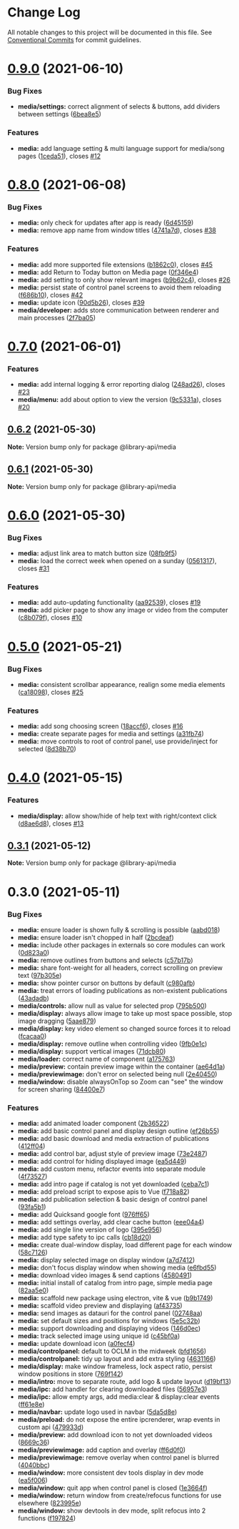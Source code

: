 # Change Log

All notable changes to this project will be documented in this file.
See [Conventional Commits](https://conventionalcommits.org) for commit guidelines.

# [0.9.0](https://github.com/BenShelton/library-api/compare/v0.8.0...v0.9.0) (2021-06-10)


### Bug Fixes

* **media/settings:** correct alignment of selects & buttons, add dividers between settings ([6bea8e5](https://github.com/BenShelton/library-api/commit/6bea8e50aaca4d3fa5b30223c504e52684dab867))


### Features

* **media:** add language setting & multi language support for media/song pages ([1ceda51](https://github.com/BenShelton/library-api/commit/1ceda51ee2205a7b6f9a8c6f683ba7fa96e8f128)), closes [#12](https://github.com/BenShelton/library-api/issues/12)





# [0.8.0](https://github.com/BenShelton/library-api/compare/v0.7.0...v0.8.0) (2021-06-08)


### Bug Fixes

* **media:** only check for updates after app is ready ([6d45159](https://github.com/BenShelton/library-api/commit/6d4515929fe46376ac1e47da6630abc01a630a31))
* **media:** remove app name from window titles ([4741a7d](https://github.com/BenShelton/library-api/commit/4741a7dc7b876c1faa0191278f83f7cf9184fdad)), closes [#38](https://github.com/BenShelton/library-api/issues/38)


### Features

* **media:** add more supported file extensions ([b1862c0](https://github.com/BenShelton/library-api/commit/b1862c066470f7e374e733944bcefc79f5f1a279)), closes [#45](https://github.com/BenShelton/library-api/issues/45)
* **media:** add Return to Today button on Media page ([0f346e4](https://github.com/BenShelton/library-api/commit/0f346e430ef7169368dbc95c1845014f86189972))
* **media:** add setting to only show relevant images ([b9b62c4](https://github.com/BenShelton/library-api/commit/b9b62c4238f6efc8747f368534a47c7dc5fa08e8)), closes [#26](https://github.com/BenShelton/library-api/issues/26)
* **media:** persist state of control panel screens to avoid them reloading ([f686b10](https://github.com/BenShelton/library-api/commit/f686b101a0b991e24d09b949e3e175f4610d4034)), closes [#42](https://github.com/BenShelton/library-api/issues/42)
* **media:** update icon ([90d5b26](https://github.com/BenShelton/library-api/commit/90d5b26beb9e307f45242c023e29ab9152872296)), closes [#39](https://github.com/BenShelton/library-api/issues/39)
* **media/developer:** adds store communication between renderer and main processes ([2f7ba05](https://github.com/BenShelton/library-api/commit/2f7ba05ebfbf9d8497bee9864d765ff58879c14c))





# [0.7.0](https://github.com/BenShelton/library-api/compare/v0.6.2...v0.7.0) (2021-06-01)


### Features

* **media:** add internal logging & error reporting dialog ([248ad26](https://github.com/BenShelton/library-api/commit/248ad26d3d8b4b8de3b12c077e20d5a290c7a020)), closes [#23](https://github.com/BenShelton/library-api/issues/23)
* **media/menu:** add about option to view the version ([9c5331a](https://github.com/BenShelton/library-api/commit/9c5331a6a9d9073b77c28766da1261e836f61def)), closes [#20](https://github.com/BenShelton/library-api/issues/20)





## [0.6.2](https://github.com/BenShelton/library-api/compare/v0.6.1...v0.6.2) (2021-05-30)

**Note:** Version bump only for package @library-api/media





## [0.6.1](https://github.com/BenShelton/library-api/compare/v0.6.0...v0.6.1) (2021-05-30)

**Note:** Version bump only for package @library-api/media





# [0.6.0](https://github.com/BenShelton/library-api/compare/v0.5.0...v0.6.0) (2021-05-30)


### Bug Fixes

* **media:** adjust link area to match button size ([08fb9f5](https://github.com/BenShelton/library-api/commit/08fb9f5fd8039c5c02eff648d57e4b367c5952f5))
* **media:** load the correct week when opened on a sunday ([0561317](https://github.com/BenShelton/library-api/commit/0561317cd0700f489e2c512e032fbcf2a5527fd2)), closes [#31](https://github.com/BenShelton/library-api/issues/31)


### Features

* **media:** add auto-updating functionality ([aa92539](https://github.com/BenShelton/library-api/commit/aa92539f1491d5e928dbc1ae9be50f2508f0ce1f)), closes [#19](https://github.com/BenShelton/library-api/issues/19)
* **media:** add picker page to show any image or video from the computer ([c8b079f](https://github.com/BenShelton/library-api/commit/c8b079fca802ace406cc59a6dc4394431b1efdbe)), closes [#10](https://github.com/BenShelton/library-api/issues/10)





# [0.5.0](https://github.com/BenShelton/library-api/compare/v0.4.0...v0.5.0) (2021-05-21)


### Bug Fixes

* **media:** consistent scrollbar appearance, realign some media elements ([ca18098](https://github.com/BenShelton/library-api/commit/ca18098c05a81ebe7dbcd64431bf893376753e1c)), closes [#25](https://github.com/BenShelton/library-api/issues/25)


### Features

* **media:** add song choosing screen ([18accf6](https://github.com/BenShelton/library-api/commit/18accf665458737c4c765edf135da4fe707c3d65)), closes [#16](https://github.com/BenShelton/library-api/issues/16)
* **media:** create separate pages for media and settings ([a31fb74](https://github.com/BenShelton/library-api/commit/a31fb7411aa0735469becb0b10862b4eae298791))
* **media:** move controls to root of control panel, use provide/inject for selected ([8d38b70](https://github.com/BenShelton/library-api/commit/8d38b70c14d8eef58ab9f6c9afe90822f7496401))





# [0.4.0](https://github.com/BenShelton/library-api/compare/v0.3.1...v0.4.0) (2021-05-15)


### Features

* **media/display:** allow show/hide of help text with right/context click ([d8ae6d8](https://github.com/BenShelton/library-api/commit/d8ae6d8ae26c62105ad2ea89d9b9a5618f540f34)), closes [#13](https://github.com/BenShelton/library-api/issues/13)





## [0.3.1](https://github.com/BenShelton/library-api/compare/v0.3.0...v0.3.1) (2021-05-12)

**Note:** Version bump only for package @library-api/media





# 0.3.0 (2021-05-11)


### Bug Fixes

* **media:** ensure loader is shown fully & scrolling is possible ([aabd018](https://github.com/BenShelton/library-api/commit/aabd018cc7852b0493a8e057942aa27d2045106c))
* **media:** ensure loader isn't chopped in half ([2bcdeaf](https://github.com/BenShelton/library-api/commit/2bcdeaf05cdf650955711edb1efcf917a7d10331))
* **media:** include other packages in externals so core modules can work ([0d823a0](https://github.com/BenShelton/library-api/commit/0d823a0ca23dd27cf789cec934905138422394c4))
* **media:** remove outlines from buttons and selects ([c57b17b](https://github.com/BenShelton/library-api/commit/c57b17b881baae9c067c1dcd8366a79c14210907))
* **media:** share font-weight for all headers, correct scrolling on preview text ([97b305e](https://github.com/BenShelton/library-api/commit/97b305e1d374d58d869f7d2f66feb256656a6ddf))
* **media:** show pointer cursor on buttons by default ([c980afb](https://github.com/BenShelton/library-api/commit/c980afbdcd24f5dc11c080a7a175b84a7dbc876c))
* **media:** treat errors of loading publications as non-existent publications ([43adadb](https://github.com/BenShelton/library-api/commit/43adadb3e363e000a523a67c21731f6488a42d3d))
* **media/controls:** allow null as value for selected prop ([795b500](https://github.com/BenShelton/library-api/commit/795b5003b173afd61f91ffba22adc665c2989768))
* **media/display:** always allow image to take up most space possible, stop image dragging ([5aae879](https://github.com/BenShelton/library-api/commit/5aae879d769a004274b6a0dff7d9b0356ed00464))
* **media/display:** key video element so changed source forces it to reload ([fcacaa0](https://github.com/BenShelton/library-api/commit/fcacaa0217f919ff60de817669838abcacf2102e))
* **media/display:** remove outline when controlling video ([9fb0e1c](https://github.com/BenShelton/library-api/commit/9fb0e1c2352147f322bd88efb69fd0ecf24dfc5b))
* **media/display:** support vertical images ([71dcb80](https://github.com/BenShelton/library-api/commit/71dcb80dfa5f6ced515c475c79b648a52b4a4983))
* **media/loader:** correct name of component ([a175763](https://github.com/BenShelton/library-api/commit/a17576301a90a54b1474c6f5382142ed7d1b9daf))
* **media/preview:** contain preview image within the container ([ae64d1a](https://github.com/BenShelton/library-api/commit/ae64d1a89bf04a9ce8eabc5e5130de1adb9e931b))
* **media/previewimage:** don't error on selected being null ([2e40450](https://github.com/BenShelton/library-api/commit/2e40450950c46916abcaa22febc51e8fcbd0b970))
* **media/window:** disable alwaysOnTop so Zoom can "see" the window for screen sharing ([84400e7](https://github.com/BenShelton/library-api/commit/84400e73445c6566e85fb6060a299e860f98a2c9))


### Features

* **media:** add animated loader component ([2b36522](https://github.com/BenShelton/library-api/commit/2b36522c1c6669f39920142b734f4762c3f2452d))
* **media:** add basic control panel and display design outline ([ef26b55](https://github.com/BenShelton/library-api/commit/ef26b556191e433f39796be29c0e5b79d37376e6))
* **media:** add basic download and media extraction of publications ([412ff04](https://github.com/BenShelton/library-api/commit/412ff047f3c07e2b12632cf301a3de765cd9caee))
* **media:** add control bar, adjust style of preview image ([73e2487](https://github.com/BenShelton/library-api/commit/73e2487757b4d90fb612648fe480c95e00a632b7))
* **media:** add control for hiding displayed image ([ea5d449](https://github.com/BenShelton/library-api/commit/ea5d449ea5fb19b5aa75f4092ff85573ec1a006e))
* **media:** add custom menu, refactor events into separate module ([4f73527](https://github.com/BenShelton/library-api/commit/4f73527eff4b1043ad7524c10c94f8dd492c0b1d))
* **media:** add intro page if catalog is not yet downloaded ([ceba7c1](https://github.com/BenShelton/library-api/commit/ceba7c1b3ba73b60247896809e8e361f198c331f))
* **media:** add preload script to expose apis to Vue ([f718a82](https://github.com/BenShelton/library-api/commit/f718a82a949e80d9cf3f6d6931b1c03b05acea5b))
* **media:** add publication selection & basic design of control panel ([93fa5b1](https://github.com/BenShelton/library-api/commit/93fa5b10178c1f2a71653872cec3ad8020692477))
* **media:** add Quicksand google font ([976ff65](https://github.com/BenShelton/library-api/commit/976ff6547f340ab48c1fd6ead5c389332272ad3f))
* **media:** add settings overlay, add clear cache button ([eee04a4](https://github.com/BenShelton/library-api/commit/eee04a47b75f88e331cd37daf8a0b2b0c4c63444))
* **media:** add single line version of logo ([395e956](https://github.com/BenShelton/library-api/commit/395e95613e0fc8f334a696596411296c6269ac17))
* **media:** add type safety to ipc calls ([cb18d20](https://github.com/BenShelton/library-api/commit/cb18d204c90c33bb650b1dca1ce839d76d755d91))
* **media:** create dual-window display, load different page for each window ([58c7126](https://github.com/BenShelton/library-api/commit/58c7126df1a46860fad30b60d2fe6b035d059404))
* **media:** display selected image on display window ([a7d7412](https://github.com/BenShelton/library-api/commit/a7d7412e1ea813f7c46000c24bc89cd8b278077d))
* **media:** don't focus display window when showing media ([e6fbd55](https://github.com/BenShelton/library-api/commit/e6fbd55718bb1387cf8316511a9ee19b86d95551))
* **media:** download video images & send captions ([4580491](https://github.com/BenShelton/library-api/commit/4580491c2b5d60fa82f2e4d30bc1c6db62d6fede))
* **media:** initial install of catalog from intro page, simple media page ([82aa5e0](https://github.com/BenShelton/library-api/commit/82aa5e0688a3fb71a525960e34f8e1944c592c00))
* **media:** scaffold new package using electron, vite & vue ([b9b1749](https://github.com/BenShelton/library-api/commit/b9b17492e07a23fd5c234e749e604d059ab8fbea))
* **media:** scaffold video preview and displaying ([af43735](https://github.com/BenShelton/library-api/commit/af4373584ab33d10a3995694d75f83d4fe58e115))
* **media:** send images as datauri for the control panel ([02748aa](https://github.com/BenShelton/library-api/commit/02748aa119b740d127f4d638356541f5af54c699))
* **media:** set default sizes and positions for windows ([5e5c32b](https://github.com/BenShelton/library-api/commit/5e5c32bafcb71926ae39bb44263a2f8d102a7538))
* **media:** support downloading and displaying videos ([146d0ec](https://github.com/BenShelton/library-api/commit/146d0ecac8093fb5bd053ca68b7fcd8568a777e4))
* **media:** track selected image using unique id ([c45bf0a](https://github.com/BenShelton/library-api/commit/c45bf0a3c4e668ce3c91e21a051e167ac50484f2))
* **media:** update download icon ([a0fecf4](https://github.com/BenShelton/library-api/commit/a0fecf47ff76bc1e3bf5171e631595433e14fc79))
* **media/controlpanel:** default to OCLM in the midweek ([bfd1656](https://github.com/BenShelton/library-api/commit/bfd1656c8735ddd0f3f5f05fd6f73a507bda1ffb))
* **media/controlpanel:** tidy up layout and add extra styling ([4631166](https://github.com/BenShelton/library-api/commit/4631166c3da8dbce63fb7fb43c4121c0acb39119))
* **media/display:** make window frameless, lock aspect ratio, persist window positions in store ([769f142](https://github.com/BenShelton/library-api/commit/769f142725200b13f346001651444c3353dbf97d))
* **media/intro:** move to separate route, add logo & update layout ([d19bf13](https://github.com/BenShelton/library-api/commit/d19bf13c1d06703dcd6b6af8406aa17da115faca))
* **media/ipc:** add handler for clearing downloaded files ([56957e3](https://github.com/BenShelton/library-api/commit/56957e308bc61c65d96fef210b2684e23cc777d9))
* **media/ipc:** allow empty args, add media:clear & display:clear events ([ff61e8e](https://github.com/BenShelton/library-api/commit/ff61e8e9f873b3a3250c9cec106bce14b88bdef2))
* **media/navbar:** update logo used in navbar ([5da5d8e](https://github.com/BenShelton/library-api/commit/5da5d8edd1b9a46fd0a3bd3556ad421f982dac43))
* **media/preload:** do not expose the entire ipcrenderer, wrap events in custom api ([479933d](https://github.com/BenShelton/library-api/commit/479933d5f9bea42d55b07d9f0300af3958f63bbb))
* **media/preview:** add download icon to not yet downloaded videos ([8669c36](https://github.com/BenShelton/library-api/commit/8669c367d8518930a5bb499eaf3af01bece03d3c))
* **media/previewimage:** add caption and overlay ([ff6d0f0](https://github.com/BenShelton/library-api/commit/ff6d0f07608085950c067f19981a23ee77e77dd6))
* **media/previewimage:** remove overlay when control panel is blurred ([4040bbc](https://github.com/BenShelton/library-api/commit/4040bbc81d3af4073248793af1debc7d5ccf8c5e))
* **media/window:** more consistent dev tools display in dev mode ([ea5f006](https://github.com/BenShelton/library-api/commit/ea5f006744191f83281707d2458f7bec0b1d7c8f))
* **media/window:** quit app when control panel is closed ([1e3664f](https://github.com/BenShelton/library-api/commit/1e3664f310e4c2951487beef32c30b76d8929d71))
* **media/window:** return window from create/refocus functions for use elsewhere ([823995e](https://github.com/BenShelton/library-api/commit/823995e8074a2939a85e4b3c1f636f52a3581767))
* **media/window:** show devtools in dev mode, split refocus into 2 functions ([f197824](https://github.com/BenShelton/library-api/commit/f19782401423f81626f5b10f9a0dea614975f82e))
